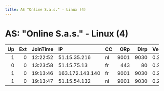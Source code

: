 ```yaml
---
title: AS "Online S.a.s." - Linux (4)
---
```


# AS: "Online S.a.s." - Linux (4)

|   Up |   Ext | JoinTime   | IP              | CC   |   ORp |   Dirp | Version   | Contact   | Nickname        |   eFamMembers |
|-----:|------:|:-----------|:----------------|:-----|------:|-------:|:----------|:----------|:----------------|--------------:|
|    1 |     0 | 12:22:52   | 51.15.35.216    | nl   |  9001 |   9030 | 0.2.7.6   | @fpfle94  | fpfle           |             1 |
|    0 |     0 | 13:23:58   | 51.15.75.13     | fr   |   443 |     80 | 0.2.7.6   | None      | freebogatov0xab |             1 |
|    1 |     0 | 19:13:46   | 163.172.143.140 | fr   |  9001 |   9030 | 0.2.8.9   | None      | yoshi           |             1 |
|    1 |     0 | 19:13:47   | 51.15.54.132    | nl   |  9001 |   9030 | 0.2.8.9   | None      | mariobros       |             1 |
